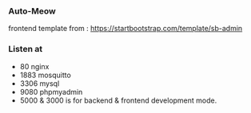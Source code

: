 ### Auto-Meow

frontend template from : https://startbootstrap.com/template/sb-admin

### Listen at

-   80 nginx
-   1883 mosquitto
-   3306 mysql
-   9080 phpmyadmin
-   5000 & 3000 is for backend & frontend development mode.